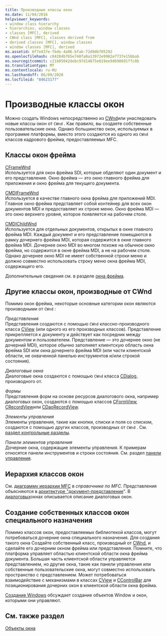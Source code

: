 ```yaml
---
title: Производные классы окон
ms.date: 11/04/2016
helpviewer_keywords:
- window class hierarchy
- hierarchies, window classes
- classes [MFC], derived
- CWnd class [MFC], classes derived from
- derived classes [MFC], window classes
- window classes [MFC], derived
ms.assetid: 6f7e437e-fbde-4a06-bfab-72d9dbf05292
ms.openlocfilehash: c84284b765e740fa0a13972e9902e7737e15bbab
ms.sourcegitcommit: c21b05042debc97d14875e019ee9d698691ffc0b
ms.translationtype: MT
ms.contentlocale: ru-RU
ms.lasthandoff: 06/09/2020
ms.locfileid: "84623177"
---
```

# <a name="derived-window-classes"></a>Производные классы окон

Можно создать Windows непосредственно из [CWnd](reference/cwnd-class.md)или унаследовать новые классы окон от `CWnd` . Как правило, вы создаете собственные пользовательские окна. Однако большинство окон, используемых в программе платформы, вместо этого создаются из одного из `CWnd` классов кадрового фрейма, предоставляемых MFC.

## <a name="frame-window-classes"></a>Классы окон фрейма

[CFrameWnd](reference/cframewnd-class.md)<br/>
Используется для окон фрейма SDI, которые обделяют один документ и его представление. Окно фрейма — это окно главного фрейма для приложения и окно фрейма для текущего документа.

[CMDIFrameWnd](reference/cmdiframewnd-class.md)<br/>
Используется в качестве главного окна фрейма для приложений MDI. Главное окно фрейма представляет собой контейнер для всех окон документов MDI и предоставляет их строке меню. Окно фрейма MDI — это окно верхнего уровня, которое появляется на рабочем столе.

[CMDIChildWnd](reference/cmdichildwnd-class.md)<br/>
Используется для отдельных документов, открытых в окне главного фрейма MDI. Каждый документ и его представление помещаются в рамку дочернего фрейма MDI, которая содержится в окне главного фрейма MDI. Дочернее окно MDI во многом похоже на обычное окно фрейма, но содержится в окне фрейма MDI, а не на рабочем столе. Однако дочернее окно MDI не имеет собственной строки меню и должно совместно использовать строку меню окна фрейма MDI, содержащего его.

Дополнительные сведения см. в разделе [окна фрейма](frame-windows.md).

## <a name="other-window-classes-derived-from-cwnd"></a>Другие классы окон, производные от CWnd

Помимо окон фрейма, некоторые основные категории окон являются производными от `CWnd` :

*Представления*<br/>
Представления создаются с помощью `CWnd` классно-производного класса [CView](reference/cview-class.md) (или одного из его производных классов). Представление прикрепляется к документу и действует как посредник между документом и пользователем. Представление — это дочернее окно (не дочерний MDI), которое обычно заполняет клиентскую область окна фрейма SDI или окна дочернего фрейма MDI (или части клиентской области, не охваченной панелью инструментов и/или строкой состояния).

*Диалоговые окна*<br/>
Диалоговые окна создаются с помощью `CWnd` класса [CDialog](reference/cdialog-class.md), производного от.

*Формы*<br/>
Представления форм на основе ресурсов диалогового окна, например диалоговых окон, создаются с помощью классов [CFormView](reference/cformview-class.md), [CRecordView](reference/crecordview-class.md)или [CDaoRecordView](reference/cdaorecordview-class.md).

*Элементы управления*<br/>
Элементы управления, такие как кнопки, списки и поля со списком, создаются с помощью других классов, производных от `CWnd` . См. [раздел контрольные разделы](controls-mfc.md).

*Панели элементов управления*<br/>
Дочерние окна, содержащие элементы управления. К примерам относятся панели инструментов и строки состояния. См. раздел [панели управления](control-bars.md).

## <a name="window-class-hierarchy"></a>Иерархия классов окон

См. [диаграмму иерархии MFC](hierarchy-chart.md) в *справочнике по MFC*. Представления объясняются в [архитектуре "документ-представление](document-view-architecture.md)". В [диалоговых](dialog-boxes.md)окнах описывается описание диалоговых окон.

## <a name="creating-your-own-special-purpose-window-classes"></a>Создание собственных классов окон специального назначения

Помимо классов окон, предоставляемых библиотекой классов, могут потребоваться дочерние окна специального назначения. Для создания такого окна Создайте собственный класс, производный от [CWnd](reference/cwnd-class.md), и сделайте его дочерним окном фрейма или представления. Помните, что платформа управляет областью клиентской области окна фрейма документа. Большая часть клиентской области управляется представлением, но другие окна, такие как панели управления или собственные пользовательские окна, могут совместно использовать пространство с представлением. Может потребоваться взаимодействие с механизмами в классах [CView](reference/cview-class.md) и [CControlBar](reference/ccontrolbar-class.md) для позиционирования дочерних окон в клиентской области окна фрейма.

[Создание Windows](creating-windows.md) обсуждает создание объектов Window и окон, которыми они управляют.

## <a name="see-also"></a>См. также раздел

[Объекты окна](window-objects.md)
